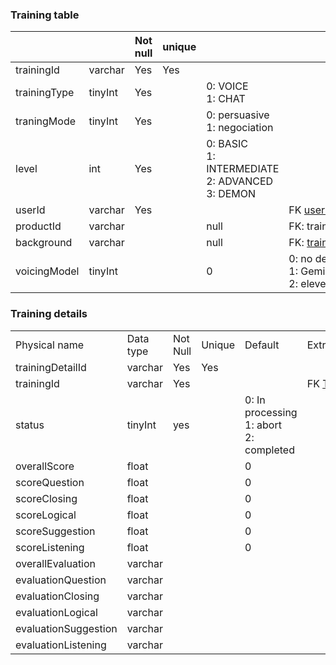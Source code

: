 
### Training table

|                |         | Not null | unique |                                                              |                                                                          |
| -------------- | ------- | -------- | ------ | ------------------------------------------------------------ | ------------------------------------------------------------------------ |
| trainingId     | varchar | Yes      | Yes    |                                                              |                                                                          |
| trainingType   | tinyInt | Yes      |        | 0: VOICE  <br>1: CHAT                                        |                                                                          |
| traningMode    | tinyInt | Yes      |        | 0: persuasive  <br>1: negociation                            |                                                                          |
| level          | int     | Yes      |        | 0: BASIC  <br>1: INTERMEDIATE  <br>2: ADVANCED  <br>3: DEMON |                                                                          |
| userId         | varchar | Yes      |        |                                                              | FK [user.id](http://user.id/)                                            |
| productId      | varchar |          |        | null                                                         | FK: training_product                                                     |
| background     | varchar |          |        | null                                                         | FK: [training_role_personality.id](http://training_role_personality.id/) |
| voicingModel   | tinyInt |          |        | 0                                                            | 0: no detecting  <br>1: Gemini  <br>2: eleventLab                        |


### Training details
|                      |           |          |        |                                                  |                                                 |
| -------------------- | --------- | -------- | ------ | ------------------------------------------------ | ----------------------------------------------- |
| Physical name        | Data type | Not Null | Unique | Default                                          | Extra                                           |
| trainingDetailId     | varchar   | Yes      | Yes    |                                                  |                                                 |
| trainingId           | varchar   | Yes      |        |                                                  | FK [Training_data.id](http://training_data.id/) |
| status               | tinyInt   | yes      |        | 0: In processing  <br>1: abort  <br>2: completed |                                                 |
| overallScore         | float     |          |        | 0                                                |                                                 |
| scoreQuestion        | float     |          |        | 0                                                |                                                 |
| scoreClosing         | float     |          |        | 0                                                |                                                 |
| scoreLogical         | float     |          |        | 0                                                |                                                 |
| scoreSuggestion      | float     |          |        | 0                                                |                                                 |
| scoreListening       | float     |          |        | 0                                                |                                                 |
| overallEvaluation    | varchar   |          |        |                                                  |                                                 |
| evaluationQuestion   | varchar   |          |        |                                                  |                                                 |
| evaluationClosing    | varchar   |          |        |                                                  |                                                 |
| evaluationLogical    | varchar   |          |        |                                                  |                                                 |
| evaluationSuggestion | varchar   |          |        |                                                  |                                                 |
| evaluationListening  | varchar   |          |        |                                                  |                                                 |

